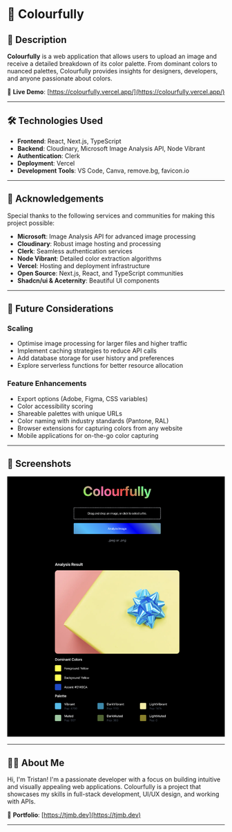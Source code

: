 # 🌈 Colourfully

## 🚀 Description

**Colourfully** is a web application that allows users to upload an image and receive a detailed breakdown of its color palette. From dominant colors to nuanced palettes, Colourfully provides insights for designers, developers, and anyone passionate about colors.

🔗 **Live Demo**: [https://colourfully.vercel.app/](https://colourfully.vercel.app/)

---

## 🛠️ Technologies Used

- **Frontend**: React, Next.js, TypeScript
- **Backend**: Cloudinary, Microsoft Image Analysis API, Node Vibrant
- **Authentication**: Clerk
- **Deployment**: Vercel
- **Development Tools**: VS Code, Canva, remove.bg, favicon.io

---

## 🙌 Acknowledgements

Special thanks to the following services and communities for making this project possible:

- **Microsoft**: Image Analysis API for advanced image processing
- **Cloudinary**: Robust image hosting and processing
- **Clerk**: Seamless authentication services
- **Node Vibrant**: Detailed color extraction algorithms
- **Vercel**: Hosting and deployment infrastructure
- **Open Source**: Next.js, React, and TypeScript communities
- **Shadcn/ui & Aceternity**: Beautiful UI components

---

## 🌟 Future Considerations

### Scaling
- Optimise image processing for larger files and higher traffic
- Implement caching strategies to reduce API calls
- Add database storage for user history and preferences
- Explore serverless functions for better resource allocation

### Feature Enhancements
- Export options (Adobe, Figma, CSS variables)
- Color accessibility scoring
- Shareable palettes with unique URLs
- Color naming with industry standards (Pantone, RAL)
- Browser extensions for capturing colors from any website
- Mobile applications for on-the-go color capturing

---

## 📸 Screenshots

![Colourfully Screenshot](./public//cfss.png)

---

## 🧑‍💻 About Me

Hi, I'm Tristan! I'm a passionate developer with a focus on building intuitive and visually appealing web applications. Colourfully is a project that showcases my skills in full-stack development, UI/UX design, and working with APIs.

🔗 **Portfolio**: [https://tjmb.dev](https://tjmb.dev)  

---